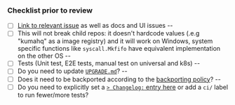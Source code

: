 ### Checklist prior to review

<!--
Each of these sections need to be filled by the author when opening the PR.

If something doesn't apply please check the box and add a justification after the `--`
-->

- [ ] [Link to relevant issue][1] as well as docs and UI issues --
- [ ] This will not break child repos: it doesn't hardcode values (.e.g "kumahq" as a image registry) and it will work on Windows, system specific functions like `syscall.Mkfifo` have equivalent implementation on the other OS --
- [ ] Tests (Unit test, E2E tests, manual test on universal and k8s) --
- [ ] Do you need to update [`UPGRADE.md`](../blob/master/UPGRADE.md)? --
- [ ] Does it need to be backported according to the [backporting policy](../blob/master/CONTRIBUTING.md#backporting)? --
- [ ] Do you need to explicitly set a [`> Changelog:` entry here](../blob/master/CONTRIBUTING.md#submitting-a-patch) or add a `ci/` label to run fewer/more tests?

[1]: https://docs.github.com/en/issues/tracking-your-work-with-issues/linking-a-pull-request-to-an-issue#linking-a-pull-request-to-an-issue-using-a-keyword
